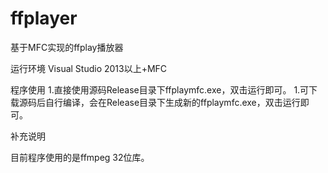 # ffplayer
基于MFC实现的ffplay播放器

运行环境
Visual Studio 2013以上+MFC

程序使用
1.直接使用源码Release目录下ffplaymfc.exe，双击运行即可。
1.可下载源码后自行编译，会在Release目录下生成新的ffplaymfc.exe，双击运行即可。

补充说明

目前程序使用的是ffmpeg 32位库。
